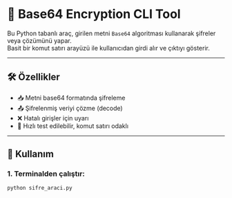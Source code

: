 # 🔐 Base64 Encryption CLI Tool

Bu Python tabanlı araç, girilen metni `Base64` algoritması kullanarak şifreler veya çözümünü yapar.  
Basit bir komut satırı arayüzü ile kullanıcıdan girdi alır ve çıktıyı gösterir.

---

## 🛠️ Özellikler

- 📥 Metni base64 formatında şifreleme
- 📤 Şifrelenmiş veriyi çözme (decode)
- ❌ Hatalı girişler için uyarı
- 🧪 Hızlı test edilebilir, komut satırı odaklı

---

## 🚀 Kullanım

### 1. Terminalden çalıştır:
```bash
python sifre_araci.py
